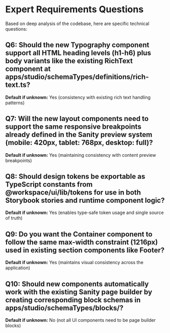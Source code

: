 # Expert Requirements Questions

Based on deep analysis of the codebase, here are specific technical questions:

## Q6: Should the new Typography component support all HTML heading levels (h1-h6) plus body variants like the existing RichText component at apps/studio/schemaTypes/definitions/rich-text.ts?
**Default if unknown:** Yes (consistency with existing rich text handling patterns)

## Q7: Will the new layout components need to support the same responsive breakpoints already defined in the Sanity preview system (mobile: 420px, tablet: 768px, desktop: full)?
**Default if unknown:** Yes (maintaining consistency with content preview breakpoints)

## Q8: Should design tokens be exportable as TypeScript constants from @workspace/ui/lib/tokens for use in both Storybook stories and runtime component logic?
**Default if unknown:** Yes (enables type-safe token usage and single source of truth)

## Q9: Do you want the Container component to follow the same max-width constraint (1216px) used in existing section components like Footer?
**Default if unknown:** Yes (maintains visual consistency across the application)

## Q10: Should new components automatically work with the existing Sanity page builder by creating corresponding block schemas in apps/studio/schemaTypes/blocks/?
**Default if unknown:** No (not all UI components need to be page builder blocks)